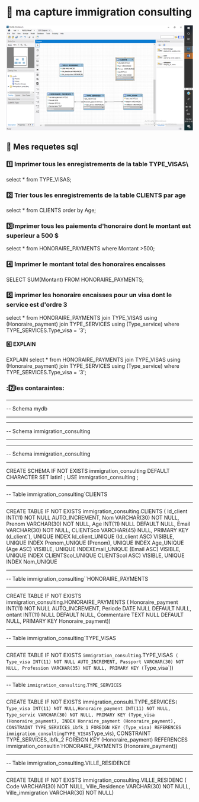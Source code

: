 
# :pushpin: ma capture immigration consulting


![image](image.png)

## :pushpin: Mes requetes sql

### :one: 	Imprimer tous les enregistrements de la table TYPE_VISAS\

select * from TYPE_VISAS;

### :two: Trier tous les enregistrements  de la table CLIENTS  par age

select * from CLIENTS order by Age;

### :three:Imprimer tous les paiements d'honoraire dont le montant est superieur a 500 $

select * from HONORAIRE_PAYMENTS where Montant >500;

### :four: Imprimer le montant total  des honoraires encaisses

SELECT SUM(Montant)
FROM HONORAIRE_PAYMENTS;

### :five: imprimer les honoraire encaisses pour un visa dont le service est d'ordre 3

select * from HONORAIRE_PAYMENTS
join TYPE_VISAS using (Honoraire_payment)
join TYPE_SERVICES using (Type_service)
where TYPE_SERVICES.Type_visa = '3';

#### :six: EXPLAIN

EXPLAIN select * from HONORAIRE_PAYMENTS
join TYPE_VISAS using (Honoraire_payment)
join TYPE_SERVICES using (Type_service)
where TYPE_SERVICES.Type_visa = '3';

### ::seven:les contaraintes:
-- -----------------------------------------------------
-- Schema mydb
-- -----------------------------------------------------
-- -----------------------------------------------------
-- Schema immigration_consulting
-- -----------------------------------------------------

-- -----------------------------------------------------
-- Schema immigration_consulting
-- -----------------------------------------------------
CREATE SCHEMA IF NOT EXISTS immigration_consulting DEFAULT CHARACTER SET latin1 ;
USE immigration_consulting ;

-- ----------------------------------------------------
-- Table immigration_consulting`CLIENTS
-- -----------------------------------------------------
CREATE TABLE IF NOT EXISTS immigration_consulting.CLIENTS (
  Id_client INT(11) NOT NULL AUTO_INCREMENT,
   Nom VARCHAR(30) NOT NULL,
  Prenom VARCHAR(30) NOT NULL,
  Age INT(11) NULL DEFAULT NULL,
  Email VARCHAR(30) NOT NULL,
  CLIENTSco VARCHAR(45) NULL,
  PRIMARY KEY (d_client`),
  UNIQUE INDEX Id_client_UNIQUE (Id_client ASC) VISIBLE,
  UNIQUE INDEX Prenom_UNIQUE (Prenom),
  UNIQUE INDEX Age_UNIQUE (Age ASC) VISIBLE,
  UNIQUE INDEXEmail_UNIQUE (Email ASC) VISIBLE,
  UNIQUE INDEX CLIENTScol_UNIQUE CLIENTScol ASC) VISIBLE,
  UNIQUE INDEX Nom_UNIQUE 


-- -----------------------------------------------------
-- Table immigration_consulting``HONORAIRE_PAYMENTS
-- -----------------------------------------------------
CREATE TABLE IF NOT EXISTS immigration_consulting.HONORAIRE_PAYMENTS (
 Honoraire_payment INT(11) NOT NULL AUTO_INCREMENT,
 Periode DATE NULL DEFAULT NULL,
  ontant INT(11) NULL DEFAULT NULL,
 Commentaire TEXT NULL DEFAULT NULL,
  PRIMARY KEY Honoraire_payment))


-- -----------------------------------------------------
-- Table immigration_consulting`TYPE_VISAS
-- -----------------------------------------------------
CREATE TABLE IF NOT EXISTS `immigration_consulting`.TYPE_VISAS` (
  Type_visa INT(11) NOT NULL AUTO_INCREMENT,
  Passport VARCHAR(30) NOT NULL,
  Profession VARCHAR(35) NOT NULL,
  PRIMARY KEY (`Type_visa`))


-- -----------------------------------------------------
-- Table `immigration_consulting`.`TYPE_SERVICES`
-- -----------------------------------------------------
CREATE TABLE IF NOT EXISTS immigration_consulti.TYPE_SERVICES` (
  Type_visa INT(11) NOT NULL,Honoraire_payment INT(11) NOT NULL,
 Type_servic VARCHAR(30) NOT NULL,
  PRIMARY KEY (Type_visa (Honoraire_payment),
  INDEX Honraire_payment (Honoraire_payment),
  CONSTRAINT TYPE_SERVICES_ibfk_1
    FOREIGN KEY (Type_visa)
    REFERENCES immigration_consultingTYPE_VISAS `Type_vis),
  CONSTRAINT TYPE_SERVICES_ibfk_2
    FOREIGN KEY (Honoraire_payment)
    REFERENCES immigration_consultin`HONORAIRE_PAYMENTS (Honoraire_payment))


-- -----------------------------------------------------
-- Table immigration_consulting.VILLE_RESIDENCE
-- -----------------------------------------------------
CREATE TABLE IF NOT EXISTS immigration_consulting.VILLE_RESIDENC (
  Code VARCHAR(30) NOT NULL,
  Ville_Residence VARCHAR(30) NOT NULL,
  Ville_immigration VARCHAR(30) NOT NULL)



